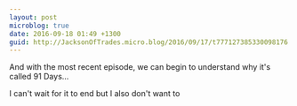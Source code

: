 ```yaml
---
layout: post
microblog: true
date: 2016-09-18 01:49 +1300
guid: http://JacksonOfTrades.micro.blog/2016/09/17/t777127385330098176.html
---
```

And with the most recent episode, we can begin to understand why it's called 91 Days...

I can't wait for it to end but I also don't want to
